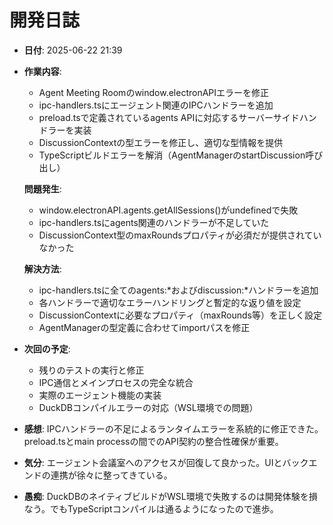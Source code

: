 # 開発日誌

- **日付**: 2025-06-22 21:39
- **作業内容**:
  - Agent Meeting Roomのwindow.electronAPIエラーを修正
  - ipc-handlers.tsにエージェント関連のIPCハンドラーを追加
  - preload.tsで定義されているagents APIに対応するサーバーサイドハンドラーを実装
  - DiscussionContextの型エラーを修正し、適切な型情報を提供
  - TypeScriptビルドエラーを解消（AgentManagerのstartDiscussion呼び出し）
  
  **問題発生**: 
  - window.electronAPI.agents.getAllSessions()がundefinedで失敗
  - ipc-handlers.tsにagents関連のハンドラーが不足していた
  - DiscussionContext型のmaxRoundsプロパティが必須だが提供されていなかった
  
  **解決方法**:
  - ipc-handlers.tsに全てのagents:*およびdiscussion:*ハンドラーを追加
  - 各ハンドラーで適切なエラーハンドリングと暫定的な返り値を設定
  - DiscussionContextに必要なプロパティ（maxRounds等）を正しく設定
  - AgentManagerの型定義に合わせてimportパスを修正

- **次回の予定**:
  - 残りのテストの実行と修正
  - IPC通信とメインプロセスの完全な統合
  - 実際のエージェント機能の実装
  - DuckDBコンパイルエラーの対応（WSL環境での問題）

- **感想**: IPCハンドラーの不足によるランタイムエラーを系統的に修正できた。preload.tsとmain processの間でのAPI契約の整合性確保が重要。

- **気分**: エージェント会議室へのアクセスが回復して良かった。UIとバックエンドの連携が徐々に整ってきている。

- **愚痴**: DuckDBのネイティブビルドがWSL環境で失敗するのは開発体験を損なう。でもTypeScriptコンパイルは通るようになったので進歩。